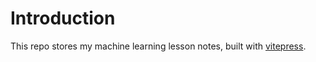 # Introduction

This repo stores my machine learning lesson notes, built with [vitepress](https://vitepress.dev/).